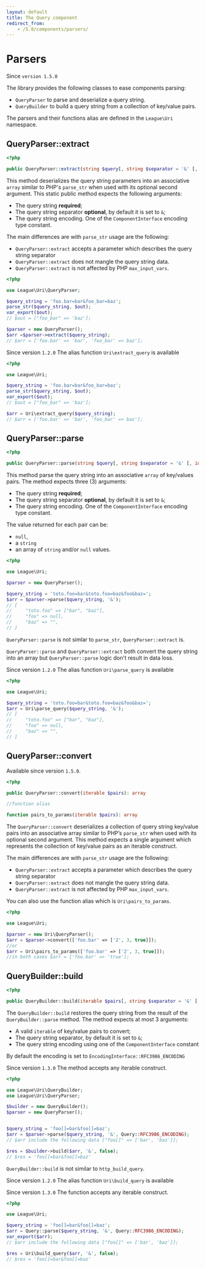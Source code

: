 ```yaml
---
layout: default
title: The Query component
redirect_from:
    - /5.0/components/parsers/
---
```


Parsers
=======

<p class="message-info">Since <code>version 1.5.0</code></p>

The library provides the following classes to ease components parsing:

- `QueryParser` to parse and deserialize a query string.
- `QueryBuilder` to build a query string from a collection of key/value pairs.

<p class="message-notice">The parsers and their functions alias are defined in the <code>League\Uri</code> namespace.</p>

## QueryParser::extract

~~~php
<?php

public QueryParser::extract(string $query[, string $separator = '&' [, int $enc_type = PHP_QUERY_RFC3986]]): array
~~~

This method deserializes the query string parameters into an associative `array` similar to PHP's `parse_str` when used with its optional second argument. This static public method expects the following arguments:

- The query string **required**;
- The query string separator **optional**, by default it is set to `&`;
- The query string encoding. One of the `ComponentInterface` encoding type constant.

The main differences are with `parse_str` usage are the following:

- `QueryParser::extract` accepts a parameter which describes the query string separator
- `QueryParser::extract` does not mangle the query string data.
- `QueryParser::extract` is not affected by PHP `max_input_vars`.

~~~php
<?php

use League\Uri\QueryParser;

$query_string = 'foo.bar=bar&foo_bar=baz';
parse_str($query_string, $out);
var_export($out);
// $out = ["foo_bar" => 'baz'];

$parser = new QueryParser();
$arr =$parser->extract($query_string);
// $arr = ['foo.bar' => 'bar', 'foo_bar' => baz'];
~~~

<p class="message-info">Since version <code>1.2.0</code> The alias function <code>Uri\extract_query</code> is available</p>

~~~php
<?php

use League\Uri;

$query_string = 'foo.bar=bar&foo_bar=baz';
parse_str($query_string, $out);
var_export($out);
// $out = ["foo_bar" => 'baz'];

$arr = Uri\extract_query($query_string);
// $arr = ['foo.bar' => 'bar', 'foo_bar' => baz'];
~~~


## QueryParser::parse

~~~php
<?php

public QueryParser::parse(string $query[, string $separator = '&' [, int $enc_type = PHP_QUERY_RFC3986]]): array
~~~

This method parse the query string into an associative `array` of key/values pairs. The method expects three (3) arguments:

- The query string **required**;
- The query string separator **optional**, by default it is set to `&`;
- The query string encoding. One of the `ComponentInterface` encoding type constant.

The value returned for each pair can be:

- `null`,
- a `string`
- an array of `string` and/or `null` values.

~~~php
<?php

use League\Uri;

$parser = new QueryParser();

$query_string = 'toto.foo=bar&toto.foo=baz&foo&baz=';
$arr = $parser->parse($query_string, '&');
// [
//     "toto.foo" => ["bar", "baz"],
//     "foo" => null,
//     "baz" => "",
// ]
~~~


<p class="message-warning"><code>QueryParser::parse</code> is not simlar to <code>parse_str</code>, <code>QueryParser::extract</code> is.</p>

<p class="message-warning"><code>QueryParser::parse</code> and <code>QueryParser::extract</code> both convert the query string into an array but <code>QueryParser::parse</code> logic don't result in data loss.</p>

<p class="message-info">Since version <code>1.2.0</code> The alias function <code>Uri\parse_query</code> is available</p>

~~~php
<?php

use League\Uri;

$query_string = 'toto.foo=bar&toto.foo=baz&foo&baz=';
$arr = Uri\parse_query($query_string, '&');
// [
//     "toto.foo" => ["bar", "baz"],
//     "foo" => null,
//     "baz" => "",
// ]
~~~

## QueryParser::convert

<p class="message-info">Available since version <code>1.5.0</code>.</p>


~~~php
<?php

public QueryParser::convert(iterable $pairs): array

//function alias

function pairs_to_params(iterable $pairs): array
~~~

The `QueryParser::convert` deserializes a collection of query string key/value pairs into an associative array similar to PHP’s `parse_str` when used with its optional second argument. This method expects a single argument which represents the collection of key/value pairs as an iterable construct.

The main differences are with `parse_str` usage are the following:

- `QueryParser::extract` accepts a parameter which describes the query string separator
- `QueryParser::extract` does not mangle the query string data.
- `QueryParser::extract` is not affected by PHP `max_input_vars`.

You can also use the function alias which is `Uri\pairs_to_params`.

~~~php
<?php

use League\Uri;

$parser = new Uri\QueryParser();
$arr = $parser->convert(['foo.bar' => ['2', 3, true]]);
//or
$arr = Uri\pairs_to_params(['foo.bar' => ['2', 3, true]]);
//in both cases $arr = ['foo.bar' => 'true'];
~~~


## QueryBuilder::build

~~~php
<?php

public QueryBuilder::build(iterable $pairs[, string $separator = '&' [, int $enc_type = PHP_QUERY_RFC3986]]): array
~~~

The `QueryBuilder::build` restores the query string from the result of the `QueryBuilder::parse` method. The method expects at most 3 arguments:

- A valid `iterable` of key/value pairs to convert;
- The query string separator, by default it is set to `&`;
- The query string encoding using one of the `ComponentInterface` constant

<p class="message-info">By default the encoding is set to <code>EncodingInterface::RFC3986_ENCODING</code></p>
<p class="message-info">Since version <code>1.3.0</code> The method accepts any iterable construct.</p>

~~~php
<?php

use League\Uri\QueryBuilder;
use League\Uri\QueryParser;

$builder = new QueryBuilder();
$parser = new QueryParser();


$query_string = 'foo[]=bar&foo[]=baz';
$arr = $parser->parse($query_string, '&', Query::RFC3986_ENCODING);
// $arr include the following data ["foo[]" => ['bar', 'baz']];

$res = $builder->build($arr, '&', false);
// $res = 'foo[]=bar&foo[]=baz'
~~~

<p class="message-warning"><code>QueryBuilder::build</code> is not similar to <code>http_build_query</code>.</p>
<p class="message-info">Since version <code>1.2.0</code> The alias function <code>Uri\build_query</code> is available</p>
<p class="message-info">Since version <code>1.3.0</code> The function accepts any iterable construct.</p>

~~~php
<?php

use League\Uri;

$query_string = 'foo[]=bar&foo[]=baz';
$arr = Query::parse($query_string, '&', Query::RFC3986_ENCODING);
var_export($arr);
// $arr include the following data ["foo[]" => ['bar', 'baz']];

$res = Uri\build_query($arr, '&', false);
// $res = 'foo[]=bar&foo[]=baz'
~~~